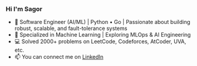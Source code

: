### Hi I'm Sagor

- 🐍 Software Engineer (AI/ML) | Python • Go | Passionate about building robust, scalable, and fault-tolerance systems
- 🤖 Specialized in Machine Learning | Exploring MLOps & AI Engineering  
- 💻 Solved 2000+ problems on LeetCode, Codeforces, AtCoder, UVA, etc.  
- 📫 You can connect me on [LinkedIn](https://www.linkedin.com/in/muhammad-sagor-45775b1b5/)

